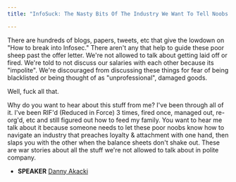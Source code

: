 ```yaml
---
title: "InfoSuck: The Nasty Bits Of The Industry We Want To Tell Noobs But Aren't Allowed To In Polite Company."

---
```


There are hundreds of blogs, papers, tweets, etc that give the lowdown on "How to break into Infosec." There aren't any that help to guide these poor sheep past the offer letter. We're not allowed to talk about getting laid off or fired. We're told to not discuss our salaries with each other because its "impolite".  We're discouraged from discussing these things for fear of being blacklisted or being thought of as "unprofessional", damaged goods. 

Well, fuck all that. 

Why do you want to hear about this stuff from me? I've been through all of it. I've been RIF'd (Reduced in Force) 3 times, fired once, managed out, re-org'd, etc and still figured out how to feed my family.  You want to hear me talk about it because someone needs to let these poor noobs know how to navigate an industry that preaches loyalty & attachment with one hand, then slaps you with the other when the balance sheets don't shake out. These are war stories about all the stuff we're not allowed to talk about in polite company.

* **SPEAKER** [Danny Akacki](/bios/danny_akacki)
